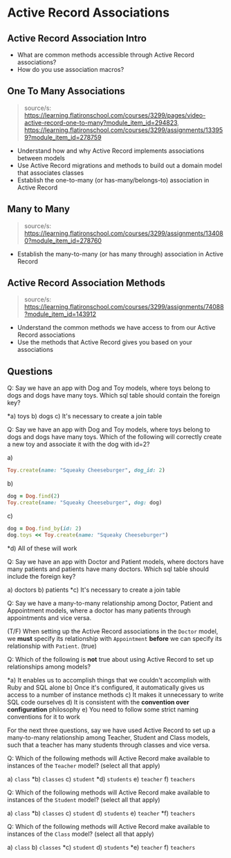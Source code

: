 # Active Record Associations

## Active Record Association Intro
* What are common methods accessible through Active Record associations?
* How do you use association macros?

## One To Many Associations
> source/s: https://learning.flatironschool.com/courses/3299/pages/video-active-record-one-to-many?module_item_id=294823, https://learning.flatironschool.com/courses/3299/assignments/133959?module_item_id=278759

* Understand how and why Active Record implements associations between models
* Use Active Record migrations and methods to build out a domain model that associates classes
* Establish the one-to-many (or has-many/belongs-to) association in Active Record

## Many to Many
> source/s: https://learning.flatironschool.com/courses/3299/assignments/134080?module_item_id=278760
* Establish the many-to-many (or has many through) association in Active Record

## Active Record Association Methods
> source/s: https://learning.flatironschool.com/courses/3299/assignments/74088?module_item_id=143912

* Understand the common methods we have access to from our Active Record associations
* Use the methods that Active Record gives you based on your associations



## Questions

Q: Say we have an app with Dog and Toy models, where toys belong to dogs and
dogs have many toys. Which sql table should contain the foreign key?

*a) toys
b) dogs
c) It's necessary to create a join table

Q: Say we have an app with Dog and Toy models, where toys belong to dogs and
dogs have many toys. Which of the following will correctly create a new toy and
associate it with the dog with id=2?

a)

```rb
Toy.create(name: "Squeaky Cheeseburger", dog_id: 2)
```

b)

```rb
dog = Dog.find(2)
Toy.create(name: "Squeaky Cheeseburger", dog: dog)
```

c)

```rb
dog = Dog.find_by(id: 2)
dog.toys << Toy.create(name: "Squeaky Cheeseburger")
```

*d) All of these will work

Q: Say we have an app with Doctor and Patient models, where doctors have many
patients and patients have many doctors. Which sql table should include the
foreign key?

a) doctors
b) patients
*c) It's necessary to create a join table

Q: Say we have a many-to-many relationship among Doctor, Patient and Appointment
models, where a doctor has many patients through appointments and vice versa.

(T/F) When setting up the Active Record associations in the `Doctor` model, we
**must** specify its relationship with `Appointment` **before** we can specify
its relationship with `Patient`. (true)

Q: Which of the following is **not** true about using Active Record to set up
relationships among models?

*a) It enables us to accomplish things that we couldn't accomplish with Ruby and SQL alone
b) Once it's configured, it automatically gives us access to a number of instance methods
c) It makes it unnecessary to write SQL code ourselves
d) It is consistent with the **convention over configuration** philosophy
e) You need to follow some strict naming conventions for it to work

For the next three questions, say we have used Active Record to set up a
many-to-many relationship among Teacher, Student and Class models, such that a
teacher has many students through classes and vice versa.

Q: Which of the following methods will Active Record make available to instances
of the `Teacher` model? (select all that apply)

a) `class`
*b) `classes`
c) `student`
*d) `students`
e) `teacher`
f) `teachers`

Q: Which of the following methods will Active Record make available to instances
of the `Student` model? (select all that apply)

a) `class`
*b) `classes`
c) `student`
d) `students`
e) `teacher`
*f) `teachers`

Q: Which of the following methods will Active Record make available to instances
of the `Class` model? (select all that apply)

a) `class`
b) `classes`
*c) `student`
d) `students`
*e) `teacher`
f) `teachers`
